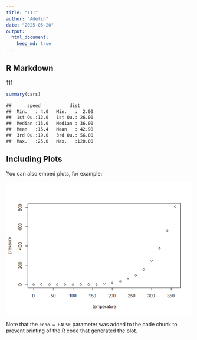 ```yaml
---
title: "111"
author: "Adelin"
date: "2025-05-20"
output:
  html_document:
    keep_md: true
---
```




## R Markdown

111


```r
summary(cars)
```

```
##      speed           dist       
##  Min.   : 4.0   Min.   :  2.00  
##  1st Qu.:12.0   1st Qu.: 26.00  
##  Median :15.0   Median : 36.00  
##  Mean   :15.4   Mean   : 42.98  
##  3rd Qu.:19.0   3rd Qu.: 56.00  
##  Max.   :25.0   Max.   :120.00
```

## Including Plots

You can also embed plots, for example:

![](1_files/figure-html/pressure-1.png)<!-- -->

Note that the `echo = FALSE` parameter was added to the code chunk to prevent printing of the R code that generated the plot.
